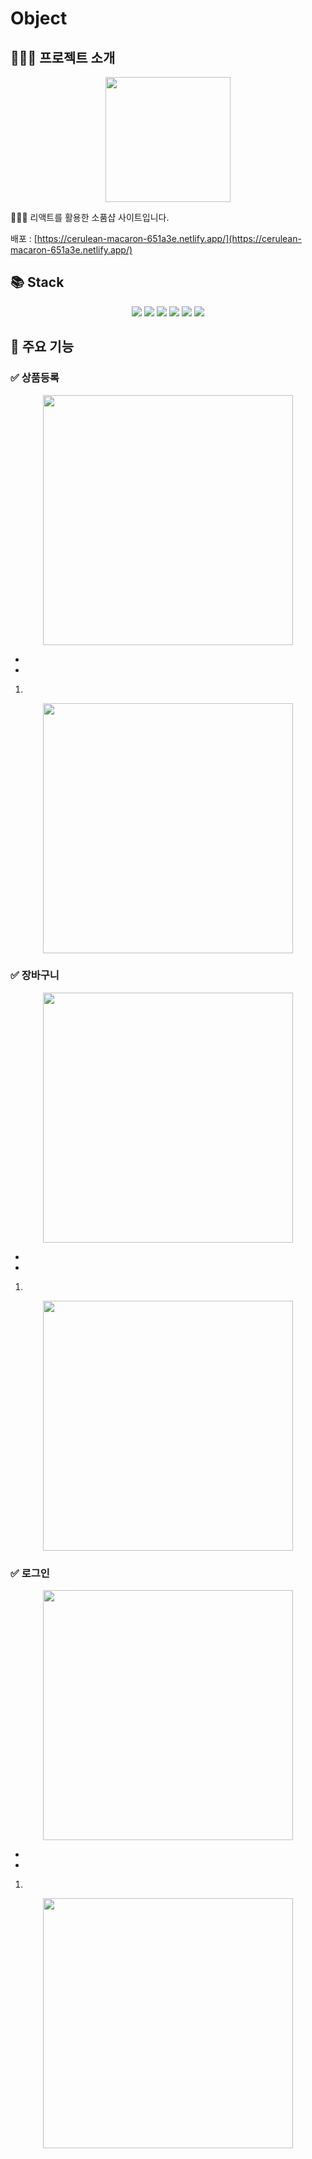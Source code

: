 # 	Object

## 🧑🏻‍💻 프로젝트 소개 

<p align='center'>
<img width='200px' src=''>
</p>

🙋🏻‍♂️ 리액트를 활용한 소품샵 사이트입니다.  

배포 : [https://cerulean-macaron-651a3e.netlify.app/](https://cerulean-macaron-651a3e.netlify.app/)

## 📚 Stack
<p align='center'>
<img src="https://img.shields.io/badge/HTML5-E34F26?style=flat&logo=HTML5&logoColor=white" />
<img src="https://img.shields.io/badge/CSS3-1572B6?style=flat&logo=CSS3&logoColor=white" />
<img src="https://img.shields.io/badge/Tailwind CSS-06B6D4?style=flat&logo=Tailwind CSS&logoColor=white" />
<img src="https://img.shields.io/badge/JavaScript-F7DF1E?style=flat&logo=JavaScript&logoColor=white" />
<img src="https://img.shields.io/badge/React-61DAFB?style=flat&logo=react&logoColor=white" />
<img src="https://img.shields.io/badge/Firebase-FFCA28?style=flat&logo=Firebase&logoColor=white" />
</p>


##  🙂 주요 기능 

###  ✅ 상품등록

<p align='center'>
<img width="400" src="">
</p>

- 
- 

1. 
<p align='center'>
<img width="400" src="">
</p>

###  ✅ 장바구니

<p align='center'>
<img width="400" src="">
</p>

- 
- 

1. 
<p align='center'>
<img width="400" src="">
</p>



###  ✅ 로그인

<p align='center'>
<img width="400" src="">
</p>

- 
- 

1. 
<p align='center'>
<img width="400" src="">
</p>

